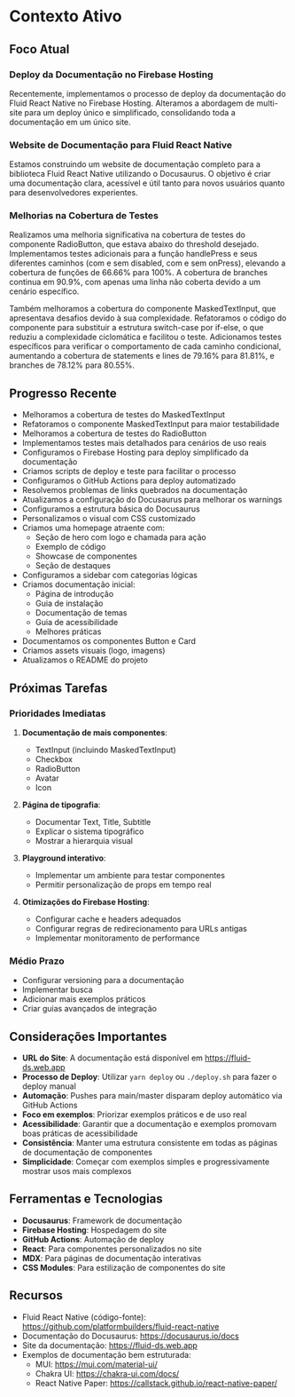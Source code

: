 # Contexto Ativo

## Foco Atual

### Deploy da Documentação no Firebase Hosting

Recentemente, implementamos o processo de deploy da documentação do Fluid React Native no Firebase Hosting. Alteramos a abordagem de multi-site para um deploy único e simplificado, consolidando toda a documentação em um único site.

### Website de Documentação para Fluid React Native

Estamos construindo um website de documentação completo para a biblioteca Fluid React Native utilizando o Docusaurus. O objetivo é criar uma documentação clara, acessível e útil tanto para novos usuários quanto para desenvolvedores experientes.

### Melhorias na Cobertura de Testes

Realizamos uma melhoria significativa na cobertura de testes do componente RadioButton, que estava abaixo do threshold desejado. Implementamos testes adicionais para a função handlePress e seus diferentes caminhos (com e sem disabled, com e sem onPress), elevando a cobertura de funções de 66.66% para 100%. A cobertura de branches continua em 90.9%, com apenas uma linha não coberta devido a um cenário específico.

Também melhoramos a cobertura do componente MaskedTextInput, que apresentava desafios devido à sua complexidade. Refatoramos o código do componente para substituir a estrutura switch-case por if-else, o que reduziu a complexidade ciclomática e facilitou o teste. Adicionamos testes específicos para verificar o comportamento de cada caminho condicional, aumentando a cobertura de statements e lines de 79.16% para 81.81%, e branches de 78.12% para 80.55%.

## Progresso Recente

- Melhoramos a cobertura de testes do MaskedTextInput
- Refatoramos o componente MaskedTextInput para maior testabilidade
- Melhoramos a cobertura de testes do RadioButton
- Implementamos testes mais detalhados para cenários de uso reais
- Configuramos o Firebase Hosting para deploy simplificado da documentação
- Criamos scripts de deploy e teste para facilitar o processo
- Configuramos o GitHub Actions para deploy automatizado
- Resolvemos problemas de links quebrados na documentação
- Atualizamos a configuração do Docusaurus para melhorar os warnings
- Configuramos a estrutura básica do Docusaurus
- Personalizamos o visual com CSS customizado
- Criamos uma homepage atraente com:
  - Seção de hero com logo e chamada para ação
  - Exemplo de código
  - Showcase de componentes
  - Seção de destaques
- Configuramos a sidebar com categorias lógicas
- Criamos documentação inicial:
  - Página de introdução
  - Guia de instalação
  - Documentação de temas
  - Guia de acessibilidade
  - Melhores práticas
- Documentamos os componentes Button e Card
- Criamos assets visuais (logo, imagens)
- Atualizamos o README do projeto

## Próximas Tarefas

### Prioridades Imediatas

1. **Documentação de mais componentes**:
   - TextInput (incluindo MaskedTextInput)
   - Checkbox
   - RadioButton
   - Avatar
   - Icon

2. **Página de tipografia**:
   - Documentar Text, Title, Subtitle
   - Explicar o sistema tipográfico
   - Mostrar a hierarquia visual

3. **Playground interativo**:
   - Implementar um ambiente para testar componentes
   - Permitir personalização de props em tempo real

4. **Otimizações do Firebase Hosting**:
   - Configurar cache e headers adequados
   - Configurar regras de redirecionamento para URLs antigas
   - Implementar monitoramento de performance

### Médio Prazo

- Configurar versioning para a documentação
- Implementar busca
- Adicionar mais exemplos práticos
- Criar guias avançados de integração

## Considerações Importantes

- **URL do Site**: A documentação está disponível em https://fluid-ds.web.app
- **Processo de Deploy**: Utilizar `yarn deploy` ou `./deploy.sh` para fazer o deploy manual
- **Automação**: Pushes para main/master disparam deploy automático via GitHub Actions
- **Foco em exemplos**: Priorizar exemplos práticos e de uso real
- **Acessibilidade**: Garantir que a documentação e exemplos promovam boas práticas de acessibilidade
- **Consistência**: Manter uma estrutura consistente em todas as páginas de documentação de componentes
- **Simplicidade**: Começar com exemplos simples e progressivamente mostrar usos mais complexos

## Ferramentas e Tecnologias

- **Docusaurus**: Framework de documentação
- **Firebase Hosting**: Hospedagem do site
- **GitHub Actions**: Automação de deploy
- **React**: Para componentes personalizados no site
- **MDX**: Para páginas de documentação interativas
- **CSS Modules**: Para estilização de componentes do site

## Recursos

- Fluid React Native (código-fonte): https://github.com/platformbuilders/fluid-react-native
- Documentação do Docusaurus: https://docusaurus.io/docs
- Site da documentação: https://fluid-ds.web.app
- Exemplos de documentação bem estruturada:
  - MUI: https://mui.com/material-ui/
  - Chakra UI: https://chakra-ui.com/docs/
  - React Native Paper: https://callstack.github.io/react-native-paper/ 